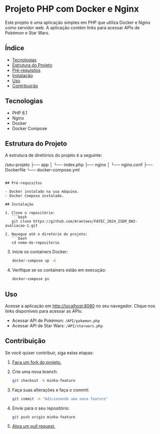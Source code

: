 # Projeto PHP com Docker e Nginx

Este projeto é uma aplicação simples em PHP que utiliza Docker e Nginx como servidor web. A aplicação contém links para acessar APIs de Pokémon e Star Wars.

## Índice

- [Tecnologias](#tecnologias)
- [Estrutura do Projeto](#estrutura-do-projeto)
- [Pré-requisitos](#pré-requisitos)
- [Instalação](#instalação)
- [Uso](#uso)
- [Contribuição](#contribuição)

## Tecnologias

- PHP 8.1
- Nginx
- Docker
- Docker Compose

## Estrutura do Projeto

A estrutura de diretórios do projeto é a seguinte:

/seu-projeto
├── app
│   └── index.php
├── nginx
│   └── nginx.conf
├── Dockerfile
└── docker-compose.yml
```

## Pré-requisitos

- Docker instalado na sua máquina.
- Docker Compose instalado.

## Instalação

1. Clone o repositório:
   ```bash
   git clone https://github.com/Arantees/FATEC_2024_2SEM_DW2-avaliacao-1.git

2. Navegue até o diretório do projeto:
   ```bash
   cd nome-do-repositorio
   ```

3. Inicie os containers Docker:
   ```bash
   docker-compose up -d
   ```

4. Verifique se os containers estão em execução:
   ```bash
   docker-compose ps
   ```

## Uso

Acesse a aplicação em [http://localhost:8080](http://localhost:8080) no seu navegador.
Clique nos links disponíveis para acessar as APIs:
- Acessar API de Pokémon: `/API/pokemon.php`
- Acessar API de Star Wars: `/API/starwars.php`

## Contribuição

Se você quiser contribuir, siga estas etapas:

1. [Faça um fork do projeto.](https://github.com/Arantees/FATEC_2024_2SEM_DW2-avaliacao-1.git)
2. Crie uma nova branch:
   ```bash
   git checkout -b minha-feature
   ```

3. Faça suas alterações e faça o commit:
   ```bash
   git commit -m "Adicionando uma nova feature"
   ```

4. Envie para o seu repositório:
   ```bash
   git push origin minha-feature
   ```

5. [Abra um pull request.](https://github.com/Arantees/FATEC_2024_2SEM_DW2-avaliacao-1/pulls)
